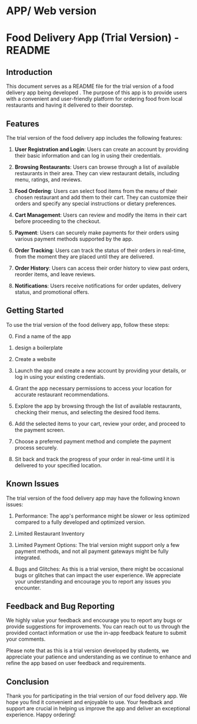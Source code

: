 # APP/ Web version
# Food Delivery App (Trial Version) - README

## Introduction
This document serves as a README file for the trial version of a food delivery app being developed . The purpose of this app is to provide users with a convenient and user-friendly platform for ordering food from local restaurants and having it delivered to their doorstep.

## Features
The trial version of the food delivery app includes the following features:

1. **User Registration and Login**: Users can create an account by providing their basic information and can log in using their credentials.

2. **Browsing Restaurants**: Users can browse through a list of available restaurants in their area. They can view restaurant details, including menu, ratings, and reviews.

3. **Food Ordering**: Users can select food items from the menu of their chosen restaurant and add them to their cart. They can customize their orders and specify any special instructions or dietary preferences.

4. **Cart Management**: Users can review and modify the items in their cart before proceeding to the checkout.

5. **Payment**: Users can securely make payments for their orders using various payment methods supported by the app.

6. **Order Tracking**: Users can track the status of their orders in real-time, from the moment they are placed until they are delivered.

7. **Order History**: Users can access their order history to view past orders, reorder items, and leave reviews.

8. **Notifications**: Users receive notifications for order updates, delivery status, and promotional offers.

## Getting Started
To use the trial version of the food delivery app, follow these steps:

0. Find a name of the app
1. design a boilerplate
2. Create a website

3. Launch the app and create a new account by providing your details, or log in using your existing credentials.

4. Grant the app necessary permissions to access your location for accurate restaurant recommendations.

5. Explore the app by browsing through the list of available restaurants, checking their menus, and selecting the desired food items.

6. Add the selected items to your cart, review your order, and proceed to the payment screen.

7. Choose a preferred payment method and complete the payment process securely.

8. Sit back and track the progress of your order in real-time until it is delivered to your specified location.


## Known Issues
The trial version of the food delivery app may have the following known issues:

1. Performance: The app's performance might be slower or less optimized compared to a fully developed and optimized version.

2. Limited Restaurant Inventory

3. Limited Payment Options: The trial version might support only a few payment methods, and not all payment gateways might be fully integrated.

4. Bugs and Glitches: As this is a trial version, there might be occasional bugs or glitches that can impact the user experience. We appreciate your understanding and encourage you to report any issues you encounter.

## Feedback and Bug Reporting
We highly value your feedback and encourage you to report any bugs or provide suggestions for improvements. You can reach out to us through the provided contact information or use the in-app feedback feature to submit your comments.

Please note that as this is a trial version developed by students, we appreciate your patience and understanding as we continue to enhance and refine the app based on user feedback and requirements.

## Conclusion
Thank you for participating in the trial version of our food delivery app. We hope you find it convenient and enjoyable to use. Your feedback and support are crucial in helping us improve the app and deliver an exceptional experience. Happy ordering!
